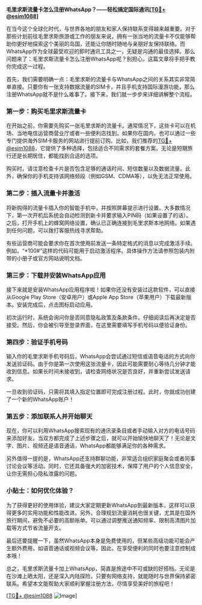 **毛里求斯流量卡怎么注册WhatsApp？——轻松搞定国际通讯[[TG💪+ @esim1088](https://t.me/s/esim1088)]**

在当今这个全球化时代，与世界各地的朋友和家人保持联系变得越来越重要。对于那些计划前往毛里求斯旅游或工作的朋友来说，拥有一张当地的流量卡不仅能够帮助你更好地探索这个美丽的岛国，还能让你随时随地与亲朋好友保持联络。而WhatsApp作为全球最受欢迎的即时通讯工具之一，无疑是沟通的最佳选择。那么问题来了：毛里求斯流量卡怎么注册WhatsApp呢？别担心，这篇文章将手把手教你完成这一过程。

首先，我们需要明确一点：毛里求斯的流量卡与WhatsApp之间的关系其实非常简单直接。只要你有一张支持数据流量的SIM卡，并且手机支持国际漫游功能，那么注册WhatsApp就不是什么难事了。接下来，我们就一步步来详细讲解整个流程。

### 第一步：购买毛里求斯流量卡

在开始之前，你需要先购买一张毛里求斯的流量卡。通常情况下，这些卡可以在机场、当地电信运营商营业厅或者一些便利店找到。如果你在国内，也可以通过一些专门提供海外SIM卡服务的网站进行提前订购。比如，我们推荐的[TG💪+ @esim1088](https://t.me/s/esim1088)，它提供了多种选择，包括适合不同需求的套餐方案。无论是短期旅行还是长期居住，都能找到合适的选项。

购买时，请注意检查卡片是否包含足够的通话时间、短信数量以及数据流量。此外，确保你的手机支持该网络频段（例如GSM、CDMA等），以免无法正常使用。

### 第二步：插入流量卡并激活

将新购得的流量卡插入你的智能手机中，并按照屏幕提示进行设置。大多数情况下，第一次开机后系统会自动检测到新卡并要求输入PIN码（如果设置了的话）。之后，打开手机上的蜂窝网络设置，确认已正确连接到毛里求斯本地网络。如果遇到任何问题，可以拨打客服热线寻求帮助。

有些运营商可能会要求你在首次使用前发送一条特定格式的消息以完成激活手续。例如，“*100#”这样的代码可能用于启动激活程序。具体操作方法请参照包装内附带的小册子或官方网站说明文档。

### 第三步：下载并安装WhatsApp应用

接下来就是安装WhatsApp应用程序啦！如果你还没有安装过这款软件，可以直接从Google Play Store（安卓用户）或Apple App Store（苹果用户）下载最新版本。安装完成后，点击图标启动应用。

初次运行时，系统会询问你是否同意隐私政策及条款条件。仔细阅读后再决定是否接受。然后，你会被引导至登录界面，在这里需要填写手机号码以便验证身份。

### 第四步：验证手机号码

输入你的毛里求斯手机号码后，WhatsApp会尝试通过短信或语音电话的方式向你发送验证码。由于你是第一次使用这张流量卡，因此可能需要耐心等待几分钟才能收到信息。如果长时间未接收到，请检查网络状况是否良好，并重新尝试发送请求。

一旦收到验证码，只需将其填入指定位置即可完成注册过程。此时，你就成功创建了一个新的WhatsApp账户！

### 第五步：添加联系人并开始聊天

现在，你可以利用WhatsApp搜索现有的通讯录条目或者手动输入对方的电话号码来添加好友。当双方都完成了上述步骤之后，就可以开始愉快地聊天了！无论是文字、图片、视频还是语音通话，WhatsApp都能够满足你的各种需求。

另外值得一提的是，WhatsApp还支持群聊功能，非常适合组织家庭聚会或者同事讨论会议等活动。同时，它还具备强大的加密技术，保障了用户的个人信息安全，让你无需担心隐私泄露的问题。

### 小贴士：如何优化体验？

为了获得更好的使用体验，建议大家定期更新WhatsApp到最新版本，这样可以获得更多的实用功能和性能改进。另外，合理规划流量消耗也很关键，尤其是在国外旅行期间，避免不必要的高额账单。可以通过调整推送通知频率、限制高清图片加载等方式节省流量开支。

最后还要提醒一下，虽然WhatsApp本身是免费使用的，但某些高级功能可能会产生额外费用，如语音通话或视频会议等。因此，在享受便利的同时也要注意控制成本哦！

总之，毛里求斯流量卡加上WhatsApp，简直是旅途中不可或缺的好搭档。无论是在沙滩上晒太阳，还是深入内陆探险，只要有网络支持，就能随时与世界保持紧密联系。希望本文能帮助大家顺利掌握注册方法，尽情享受美好的旅程吧！

[[TG💪+ @esim1088](https://t.me/s/esim1088) ![Image](https://i.postimg.cc/4NQfJmqS/Snipaste-2025-05-13-00-14-12.png)]